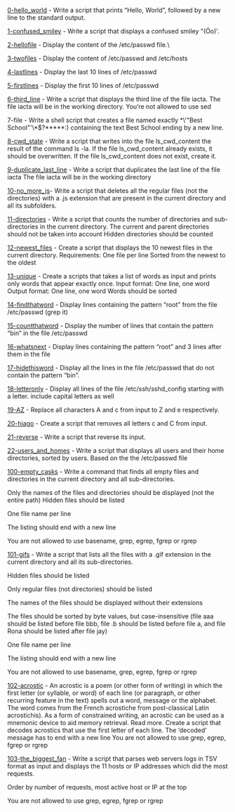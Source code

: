 [0-hello_world](https://github.com/Victoria-Agbenorku/alx-system_engineering-devops/blob/master/0x02-shell_redirections/0-hello_world) - Write a script that prints “Hello, World”, followed by a new line to the standard output.



[1-confused_smiley](https://github.com/Victoria-Agbenorku/alx-system_engineering-devops/blob/master/0x02-shell_redirections/1-confused_smiley) - Write a script that displays a confused smiley "(Ôo)'.



[2-hellofile](https://github.com/Victoria-Agbenorku/alx-system_engineering-devops/blob/master/0x02-shell_redirections/2-hellofile) - Display the content of the /etc/passwd file.\



[3-twofiles](https://github.com/Victoria-Agbenorku/alx-system_engineering-devops/blob/master/0x02-shell_redirections/3-twofiles) - Display the content of /etc/passwd and /etc/hosts



[4-lastlines](https://github.com/Victoria-Agbenorku/alx-system_engineering-devops/blob/master/0x02-shell_redirections/4-lastlines) - Display the last 10 lines of /etc/passwd



[5-firstlines](https://github.com/Victoria-Agbenorku/alx-system_engineering-devops/blob/master/0x02-shell_redirections/5-firstlines) - Display the first 10 lines of /etc/passwd



[6-third_line](https://github.com/Victoria-Agbenorku/alx-system_engineering-devops/blob/master/0x02-shell_redirections/6-third_line) - Write a script that displays the third line of the file iacta. The file iacta will be in the working directory. You’re not allowed to use sed



7-file - Write a shell script that creates a file named exactly \*\\'"Best School"\'\\*$\?\*\*\*\*\*:) containing the text Best School ending by a new line.



[8-cwd_state](https://github.com/Victoria-Agbenorku/alx-system_engineering-devops/blob/master/0x02-shell_redirections/8-cwd_state) - Write a script that writes into the file ls_cwd_content the result of the command ls -la. If the file ls_cwd_content already exists, it should be overwritten. If the file ls_cwd_content does not exist, create it.



[9-duplicate_last_line](https://github.com/Victoria-Agbenorku/alx-system_engineering-devops/blob/master/0x02-shell_redirections/9-duplicate_last_line) - Write a script that duplicates the last line of the file iacta The file iacta will be in the working directory



[10-no_more_js](https://github.com/Victoria-Agbenorku/alx-system_engineering-devops/blob/master/0x02-shell_redirections/10-no_more_js)- Write a script that deletes all the regular files (not the directories) with a .js extension that are present in the current directory and all its subfolders.



[11-directories](https://github.com/Victoria-Agbenorku/alx-system_engineering-devops/blob/master/0x02-shell_redirections/11-directories) - Write a script that counts the number of directories and sub-directories in the current directory. The current and parent directories should not be taken into account Hidden directories should be counted



[12-newest_files](https://github.com/Victoria-Agbenorku/alx-system_engineering-devops/blob/master/0x02-shell_redirections/12-newest_files) - Create a script that displays the 10 newest files in the current directory. Requirements: One file per line Sorted from the newest to the oldest



[13-unique](https://github.com/Victoria-Agbenorku/alx-system_engineering-devops/blob/master/0x02-shell_redirections/13-unique) - Create a scripts that takes a list of words as input and prints only words that appear exactly once. Input format: One line, one word Output format: One line, one word Words should be sorted



[14-findthatword](https://github.com/Victoria-Agbenorku/alx-system_engineering-devops/blob/master/0x02-shell_redirections/14-findthatword) - Display lines containing the pattern “root” from the file /etc/passwd (grep it)



[15-countthatword](https://github.com/Victoria-Agbenorku/alx-system_engineering-devops/blob/master/0x02-shell_redirections/15-countthatword) - Display the number of lines that contain the pattern “bin” in the file /etc/passwd



[16-whatsnext](https://github.com/Victoria-Agbenorku/alx-system_engineering-devops/blob/master/0x02-shell_redirections/16-whatsnext) - Display lines containing the pattern “root” and 3 lines after them in the file



[17-hidethisword](https://github.com/Victoria-Agbenorku/alx-system_engineering-devops/blob/master/0x02-shell_redirections/17-hidethisword) - Display all the lines in the file /etc/passwd that do not contain the pattern “bin”.



[18-letteronly](https://github.com/Victoria-Agbenorku/alx-system_engineering-devops/blob/master/0x02-shell_redirections/18-letteronly) - Display all lines of the file /etc/ssh/sshd_config starting with a letter. include capital letters as well



[19-AZ](https://github.com/Victoria-Agbenorku/alx-system_engineering-devops/blob/master/0x02-shell_redirections/19-AZ) - Replace all characters A and c from input to Z and e respectively.



[20-hiago](https://github.com/Victoria-Agbenorku/alx-system_engineering-devops/blob/master/0x02-shell_redirections/20-hiago) - Create a script that removes all letters c and C from input.



[21-reverse](https://github.com/Victoria-Agbenorku/alx-system_engineering-devops/blob/master/0x02-shell_redirections/21-reverse) - Write a script that reverse its input.



[22-users_and_homes](https://github.com/Victoria-Agbenorku/alx-system_engineering-devops/blob/master/0x02-shell_redirections/22-users_and_homes) - Write a script that displays all users and their home directories, sorted by users. Based on the the /etc/passwd file



[100-empty_casks](https://github.com/Victoria-Agbenorku/alx-system_engineering-devops/blob/master/0x02-shell_redirections/100-empty_casks) - Write a command that finds all empty files and directories in the current directory and all sub-directories. 

Only the names of the files and directories should be displayed (not the entire path) Hidden files should be listed 

One file name per line 

The listing should end with a new line 

You are not allowed to use basename, grep, egrep, fgrep or rgrep



[101-gifs](https://github.com/Victoria-Agbenorku/alx-system_engineering-devops/blob/master/0x02-shell_redirections/101-gifs) - Write a script that lists all the files with a .gif extension in the current directory and all its sub-directories.



Hidden files should be listed

Only regular files (not directories) should be listed

The names of the files should be displayed without their extensions

The files should be sorted by byte values, but case-insensitive (file aaa should be listed before file bbb, file .b should be listed before file a, and file Rona should be listed after file jay)

One file name per line

The listing should end with a new line

You are not allowed to use basename, grep, egrep, fgrep or rgrep



[102-acrostic](https://github.com/Victoria-Agbenorku/alx-system_engineering-devops/blob/master/0x02-shell_redirections/102-acrostic) - An acrostic is a poem (or other form of writing) in which the first letter (or syllable, or word) of each line (or paragraph, or other recurring feature in the text) spells out a word, message or the alphabet. The word comes from the French acrostiche from post-classical Latin acrostichis). As a form of constrained writing, an acrostic can be used as a mnemonic device to aid memory retrieval. Read more. Create a script that decodes acrostics that use the first letter of each line. The ‘decoded’ message has to end with a new line You are not allowed to use grep, egrep, fgrep or rgrep



[103-the_biggest_fan](https://github.com/Victoria-Agbenorku/alx-system_engineering-devops/blob/master/0x02-shell_redirections/103-the_biggest_fan) - Write a script that parses web servers logs in TSV format as input and displays the 11 hosts or IP addresses which did the most requests. 

Order by number of requests, most active host or IP at the top 

You are not allowed to use grep, egrep, fgrep or rgrep
